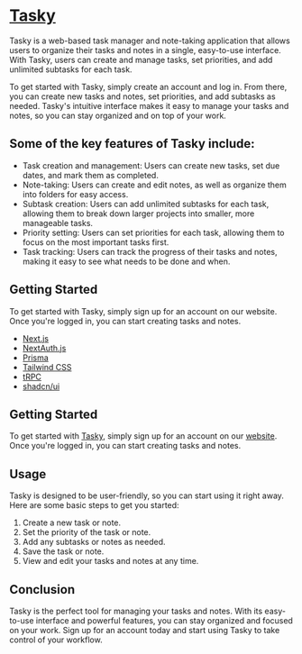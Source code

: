 # [Tasky](http://tasky.bhaveshp.dev "Tasky")

Tasky is a web-based task manager and note-taking application that allows users to organize their tasks and notes in a single, easy-to-use interface. With Tasky, users can create and manage tasks, set priorities, and add unlimited subtasks for each task.

To get started with Tasky, simply create an account and log in. From there, you can create new tasks and notes, set priorities, and add subtasks as needed. Tasky&apos;s intuitive interface makes it easy to manage your tasks and notes, so you can stay organized and on top of your work.

## Some of the key features of Tasky include:

- Task creation and management: Users can create new tasks, set due dates, and mark them as completed.
- Note-taking: Users can create and edit notes, as well as organize them into folders for easy access.
- Subtask creation: Users can add unlimited subtasks for each task, allowing them to break down larger projects into smaller, more manageable tasks.
- Priority setting: Users can set priorities for each task, allowing them to focus on the most important tasks first.
- Task tracking: Users can track the progress of their tasks and notes, making it easy to see what needs to be done and when.

## Getting Started
To get started with Tasky, simply sign up for an account on our website. Once you&apos;re logged in, you can start creating tasks and notes.

- [Next.js](https://nextjs.org)
- [NextAuth.js](https://next-auth.js.org)
- [Prisma](https://prisma.io)
- [Tailwind CSS](https://tailwindcss.com)
- [tRPC](https://trpc.io)
- [shadcn/ui](https://ui.shadcn.com/)

## Getting Started

To get started with [Tasky](http://tasky.bhaveshp.dev), simply sign up for an account on our [website](http://tasky.bhaveshp.dev). Once you&apos;re logged in, you can start creating tasks and notes.


## Usage

Tasky is designed to be user-friendly, so you can start using it right away. Here are some basic steps to get you started:

1. Create a new task or note.
2. Set the priority of the task or note.
3. Add any subtasks or notes as needed.
4. Save the task or note.
5. View and edit your tasks and notes at any time.

## Conclusion

Tasky is the perfect tool for managing your tasks and notes. With its easy-to-use interface and powerful features, you can stay organized and focused on your work. Sign up for an account today and start using Tasky to take control of your workflow.
